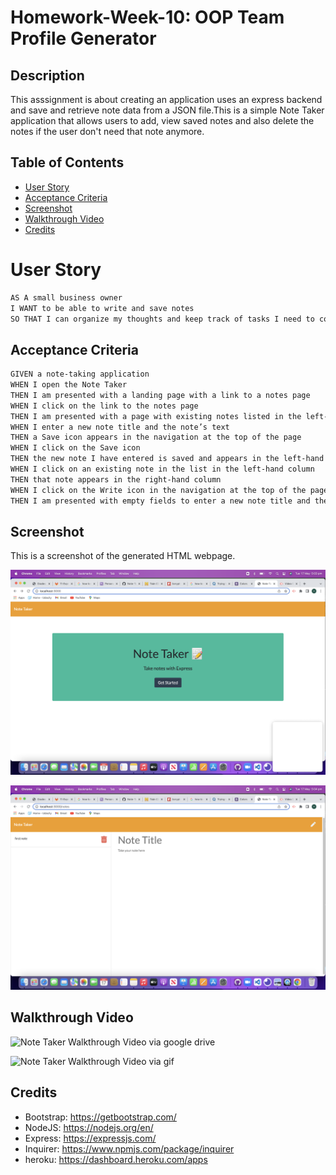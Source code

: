 # Homework-Week-10: OOP Team Profile Generator
## Description

This asssignment is about creating an application uses an express backend and save and retrieve note data from a JSON file.This is a simple Note Taker application that allows users to add, view saved notes and also delete the notes if the user don't need that note anymore.

## Table of Contents

- [User Story](#user-story)
- [Acceptance Criteria](#acceptance-criteria)
- [Screenshot](#screenshot)
- [Walkthrough Video](#walkthrough-video)
- [Credits](#credits)

# User Story

```md
AS A small business owner
I WANT to be able to write and save notes
SO THAT I can organize my thoughts and keep track of tasks I need to complete
```

## Acceptance Criteria

```md
GIVEN a note-taking application
WHEN I open the Note Taker
THEN I am presented with a landing page with a link to a notes page
WHEN I click on the link to the notes page
THEN I am presented with a page with existing notes listed in the left-hand column, plus empty fields to enter a new note title and the note’s text in the right-hand column
WHEN I enter a new note title and the note’s text
THEN a Save icon appears in the navigation at the top of the page
WHEN I click on the Save icon
THEN the new note I have entered is saved and appears in the left-hand column with the other existing notes
WHEN I click on an existing note in the list in the left-hand column
THEN that note appears in the right-hand column
WHEN I click on the Write icon in the navigation at the top of the page
THEN I am presented with empty fields to enter a new note title and the note’s text in the right-hand column
```

## Screenshot
This is a screenshot of the generated HTML webpage.

![Note Taker Webpage Screenshot](./public/assets/images/note-taker-homepage.png)

![Note Taker task Screenshot](./public/assets/images/note-taker-save-note.png)

## Walkthrough Video
![Note Taker Walkthrough Video via google drive](https://drive.google.com/file/d/1eq-mFNqFYdKXlb3Y2s9zVIzHqnDnc_Yw/view)

![Note Taker Walkthrough Video via gif](./public/assets/images/proccess.gif)
## Credits
- Bootstrap: https://getbootstrap.com/
- NodeJS: https://nodejs.org/en/
- Express: https://expressjs.com/
- Inquirer: https://www.npmjs.com/package/inquirer
- heroku: https://dashboard.heroku.com/apps


    